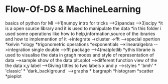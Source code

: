 # Flow-Of-DS & MachineLearning
basics of python for Ml
-->1)numpy intro for tricks
-->2)pandas
-->3)scipy
   *it is a open source library and it is used to manipulate the data
   *in this folder i used some operations like how to help,information,source of the ibraries and how to implemention of it
   ->integrate
   ->cluster
   ->fft
   -->special opertion
      *kelvin
      *xlogy
      *trigonometric operations
      *exponentials
   -->linearalgebra
   -->integration
       single 
       double
   -->fft package
-->4)matplotlib
*ythis librarie is used to visualise the data in gragh modes and style of representation of data
  -->sample show of the data plt.splot
  -->different function view of the the data x,y label
  -->Giving tittles to two labels x and y
  -->styles
    * 'bmh'
    * 'classic'
    * 'dark_backlground'
  -->graphs
    * bargraph
    *histogram
    *scatter
    *pieplot
    
